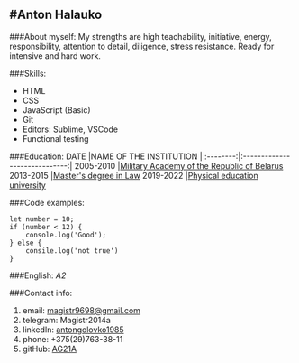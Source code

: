 #Anton Halauko
---
###About myself:
My strengths are high teachability, initiative, energy, responsibility, attention to detail, diligence, stress resistance. Ready for intensive and hard work.


###Skills:
* HTML
* CSS 
* JavaScript (Basic)
* Git
* Editors: Sublime, VSCode
* Functional testing

###Education:
DATE      |NAME OF THE INSTITUTION        |
:--------:|:-----------------------------:|
2005-2010 |[Military Academy of the Republic of Belarus](https://varb.mil.by/)
2013-2015 |[Master's degree in Law](https://www.amia.by/structure/faculties/scientific-and-pedagogical-faculty)
2019-2022 |[Physical education university](https://www.sportedu.by/)

###Code examples:
```
let number = 10;
if (number < 12) {
	console.log('Good');
} else {
	consile.log('not true')
}
```

###English:
*A2*

###Contact info:
1. email: magistr9698@gmail.com
2. telegram: Magistr2014a
3. linkedIn: [antongolovko1985](www.linkedin.com/in/antongolovko1985) 
4. phone: +375(29)763-38-11
5. gitHub: [AG21A](https://github.com/AG21A) 



